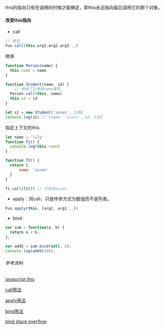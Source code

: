 this的指向只有在调用的时候才能确定，即this永远指向最后调用它的那个对象。

#### 改变this指向
* call
```js
// 用法
Fun.call(this,arg1,arg2,arg3...)
```
继承
```js
function Person(name) {
  this.name = name
}

function Student(name, id) {
    // 继承了父亲的name属性
  Person.call(this, name)
  this.id = id
}

let s1 = new Student('susan', 110)
console.log(s1) // {name: 'susan', id: 110}
```
指定上下文的this
```js
let name = 'lily'
function f1() {
  console.log(this.name)
}

function f2() {
  return {
      name: 'susan'
  }
}

f1.call(f2()) // 打印出susan
```
* apply：同call，只是传参方式为数组而不是列表。
```js
Fun.apply(this, [arg1, arg2...])
```

* bind
```js
var sum = function(a, b) {
  return a + b;
};

var add5 = sum.bind(null, 5);
console.log(add5(10));
```

###### 参考资料

[javascript this](https://developer.mozilla.org/zh-CN/docs/Web/JavaScript/Reference/Operators/this)

[call用法](https://developer.mozilla.org/zh-CN/docs/Web/JavaScript/Reference/Global_Objects/Function/call)

[apply用法](https://developer.mozilla.org/zh-CN/docs/Web/JavaScript/Reference/Global_Objects/Function/apply)

[bind用法](https://developer.mozilla.org/zh-CN/docs/Web/JavaScript/Reference/Global_Objects/Function/bind)

[bind stack overflow](https://stackoverflow.com/questions/2236747/use-of-the-javascript-bind-method)




